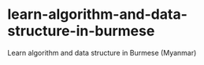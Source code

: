 # learn-algorithm-and-data-structure-in-burmese
Learn algorithm and data structure in Burmese (Myanmar)

